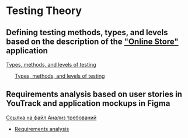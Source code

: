#  Testing Theory

## Defining testing methods, types, and levels based on the description of the ["Online Store"](https://qa.demoshopping.ru/) application

[Types, methods, and levels of testing](https://docs.google.com/spreadsheets/d/1AlKlULwVwiPHHbQs0QndUujpuSNi44YCbsZLHIofoA8/edit?gid=0#gid=0)
 <ul>
<a href="https://docs.google.com/spreadsheets/d/1AlKlULwVwiPHHbQs0QndUujpuSNi44YCbsZLHIofoA8/edit?gid=0#gid=0">Types, methods, and levels of testing</a>
</ul>

## Requirements analysis based on user stories in YouTrack and application mockups in Figma

[Ссылка на файл Анализ требований](https://docs.google.com/spreadsheets/d/18q3CwDtpYdr9927m4W9AODFNH9jVGkbcWxuwZMH5Vbk/edit?gid=0#gid=0)
<ul>
<li>  <a href="https://docs.google.com/spreadsheets/d/18q3CwDtpYdr9927m4W9AODFNH9jVGkbcWxuwZMH5Vbk/edit?gid=0#gid=0">Requirements analysis</a> </li> 
</ul>

